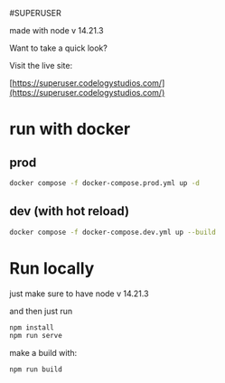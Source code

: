 #SUPERUSER

made with node v 14.21.3

Want to take a quick look?

Visit the live site:

[https://superuser.codelogystudios.com/](https://superuser.codelogystudios.com/)

# run with docker
## prod
```bash
docker compose -f docker-compose.prod.yml up -d
```

## dev (with hot reload)
```bash
docker compose -f docker-compose.dev.yml up --build
```

# Run locally

just make sure to have node v 14.21.3


and then just run
```bash
npm install
npm run serve
```

make a build with:

```bash
npm run build
```
